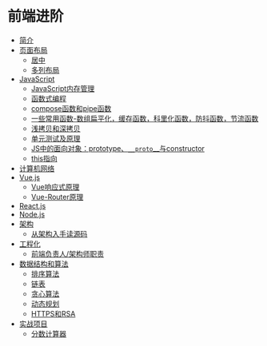 # 前端进阶

* [简介](README.md)
* [页面布局](/Articles/Layout/Layout.md)
    * [居中](/Articles/Layout/Centered.md)
    * [多列布局](/Articles/Layout/MultiColumns.md)
*  [JavaScript](/Articles/JavaScript/JavaScript.md)
    * [JavaScript内存管理](/Articles/JavaScript/MemoryManagement.md)
	* [函数式编程](/Articles/JavaScript/FunctionalProgramming.md)
	* [compose函数和pipe函数](/Articles/JavaScript/ComposePipe.md)
	* [一些常用函数-数组扁平化，缓存函数，科里化函数，防抖函数，节流函数](/Articles/JavaScript/CommonFunctions.md)
	* [浅拷贝和深拷贝](/Articles/JavaScript/Copy.md)
	* [单元测试及原理](/Articles/JavaScript/UnitTest.md)
	* [JS中的面向对象：prototype、`__proto`__与constructor](/Articles/JavaScript/myPrototype.md)
	* [this指向](/Articles/JavaScript/this.md)
* [计算机网络]()
* [Vue.js](/Articles/Vue/Vue.md)
	* [Vue响应式原理](/Articles/Vue/reactive.md)
	* [Vue-Router原理](/Articles/Vue/vueRouter.md)
* [React.js]()
* [Node.js]()
* [架构](/Articles/Architecture/Architecture.md)
    * [从架构入手读源码](/Articles/Architecture/readSourceCode.md)
* [工程化](/Articles/Engineering/Engineering.md)
    * [前端负责人/架构师职责](/Articles/Engineering/leader.md)
* [数据结构和算法](/Articles/DataStructureAndAlgorithm/DataStructureAndAlgorithm.md)
    * [排序算法](/Articles/DataStructureAndAlgorithm/Sorting.md)
    * [链表](/Articles/DataStructureAndAlgorithm/LinkedList.md)
    * [贪心算法](/Articles/DataStructureAndAlgorithm/Greedy.md)
    * [动态规划](/Articles/DataStructureAndAlgorithm/DP.md)
    * [HTTPS和RSA](/Articles/DataStructureAndAlgorithm/RSA.md)
* [实战项目](/Articles/Projects/Projects.md)
    * [分数计算器](/Articles/Projects/FractionCalcualator.md)



